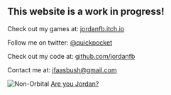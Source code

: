 ## This website is a work in progress!
Check out my games at: [jordanfb.itch.io](https://jordanfb.itch.io)

Follow me on twitter: [@quickpocket](https://twitter.com/quickpocket)

Check out my code at: [github.com/jordanfb](https://github.com/jordanfb)

Contact me at: [jfaasbush@gmail.com](mailto:jfaasbush@gmail.com)


![Non-Orbital](https://jordanfb.github.io/planetFLybyPresentation.PNG)
[Are you Jordan?](./amIjordan.html)
